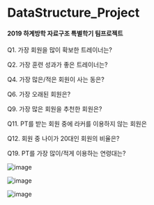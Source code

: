 # DataStructure_Project
#### 2019 하계방학 자료구조 특별학기 팀프로젝트

Q1. 가장 회원을 많이 확보한 트레이너는?

Q2. 가장 훈련 성과가 좋은 트레이너는?

Q4. 가장 많은/적은 회원이 사는 동은?

Q6. 가장 오래된 회원은?

Q9. 가장 많은 회원을 추천한 회원은?

Q11. PT를 받는 회원 중에 라커를 이용하지 않는 회원은

Q12. 회원 중 나이가 20대인 회원의 비율은?

Q19. PT를 가장 많이/적게 이용하는 연령대는?



![image](https://user-images.githubusercontent.com/53117014/87041799-b7baa200-c22d-11ea-931a-65b0316aaa87.png)

![image](https://user-images.githubusercontent.com/53117014/87041817-c0ab7380-c22d-11ea-8a8d-32de4531664b.png)

![image](https://user-images.githubusercontent.com/53117014/87041853-cef98f80-c22d-11ea-83a5-177c31aaf846.png)
